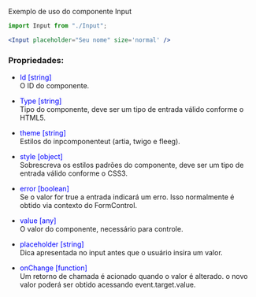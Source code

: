 Exemplo de uso do componente Input

```jsx
import Input from "./Input";

<Input placeholder="Seu nome" size='normal' />
```
### Propriedades: 

- <span style="color:blue">Id [string]</span><br/>O ID do componente.<br/>

- <span style="color:blue">Type [string]</span><br/>Tipo do componente, deve ser um tipo de entrada válido conforme o HTML5.<br/>

- <span style="color:blue">theme [string]</span><br/>Estilos do inpcomponenteut (artia, twigo e fleeg).<br/>

- <span style="color:blue">style [object]</span><br/>Sobrescreva os estilos padrões do componente, deve ser um tipo de entrada válido conforme o CSS3.<br/>

- <span style="color:blue">error [boolean]</span><br/>Se o valor for true a entrada indicará um erro. Isso normalmente é obtido via contexto do FormControl.<br/>

- <span style="color:blue">value [any]</span><br/>O valor do componente, necessário para controle.<br/>

- <span style="color:blue">placeholder [string]</span><br/>Dica apresentada no input antes que o usuário insira um valor.<br/>

- <span style="color:blue">onChange [function]</span><br/>Um retorno de chamada é acionado quando o valor é alterado. o novo valor poderá ser obtido acessando event.target.value.<br/>
